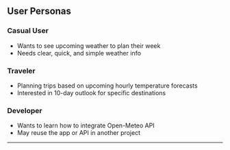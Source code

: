 
## User Personas

### Casual User
- Wants to see upcoming weather to plan their week
- Needs clear, quick, and simple weather info

### Traveler
- Planning trips based on upcoming hourly temperature forecasts
- Interested in 10-day outlook for specific destinations

###  Developer
- Wants to learn how to integrate Open-Meteo API
- May reuse the app or API in another project

---